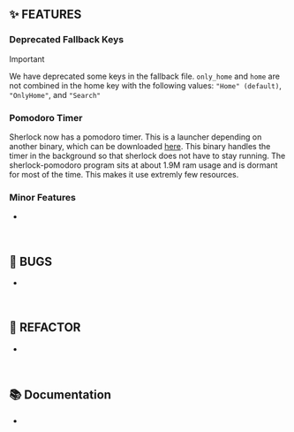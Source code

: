 ## ✨ FEATURES

### Deprecated Fallback Keys

> [!IMPORTANT]
> We have deprecated some keys in the fallback file. `only_home` and `home` are
> not combined in the home key with the following values: `"Home" (default)`,
> `"OnlyHome"`, and `"Search"`

### Pomodoro Timer

Sherlock now has a pomodoro timer. This is a launcher depending on another
binary, which can be downloaded [here](). This binary handles the timer in the
background so that sherlock does not have to stay running. The
sherlock-pomodoro program sits at about 1.9M ram usage and is dormant for most
of the time. This makes it use extremly few resources.

### Minor Features

-

<br>

## 🐞 BUGS

-

<br>

## 🔧 REFACTOR

-

<br>

## 📚 Documentation

-

<br>
